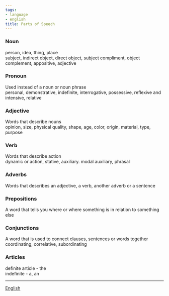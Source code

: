 ```yaml
---
tags:
- language
- english
title: Parts of Speech
---
```


### Noun

person, idea, thing, place  
subject, indirect object, direct object, subject compliment, object complement, appositive, adjective

### Pronoun

Used instead of a noun or noun phrase  
personal, demonstrative, indefinite, interrogative, possessive, reflexive and intensive, relative

### Adjective

Words that describe nouns  
opinion, size, physical quality, shape, age, color, origin, material, type, purpose

### Verb

Words that describe action  
dynamic or action, stative, auxiliary. modal auxiliary, phrasal

### Adverbs

Words that describes an adjective, a verb, another adverb or a sentence

### Prepositions

A word that tells you where or where something is in relation to something else

### Conjunctions

A word that is used to connect clauses, sentences or words together  
coordinating, correlative, subordinating

### Articles

definite article - the  
indefinite - a, an

---

[English](english.md)
